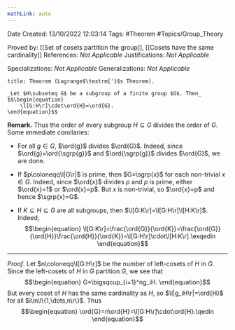 ```yaml
---
mathLink: auto
---
```


<div class="topSpace"></div>

Date Created: 13/10/2022 12:03:14
Tags: #Theorem #Topics/Group_Theory

Proved by: [[Set of cosets partition the group]], [[Cosets have the same cardinality]]
References: _Not Applicable_
Justifications: _Not Applicable_

Specializations: _Not Applicable_
Generalizations: _Not Applicable_

``` ad-Theorem
title: Theorem (Lagrange$\textrm{'}$s Theorem).

_Let $H\subseteq G$ be a subgroup of a finite group $G$. Then_
$$\begin{equation}
    \l[G:H\r]\cdot\ord{H}=\ord{G}.
\end{equation}$$

```

**Remark.** Thus the order of every subgroup $H\subseteq G$ divides the order of $G$. Some immediate corollaries:
* For all $g\in G$, $\ord{g}$ divides $\ord{G}$. Indeed, since $\ord{g}=\ord{\sgrp{g}}$ and $\ord{\sgrp{g}}$ divides $\ord{G}$, we are done.

* If $p\coloneqq\l|G\r|$ is prime, then $G=\sgrp{x}$ for each non-trivial $x\in G$. Indeed, since $\ord{x}$ divides $p$ and $p$ is prime, either $\ord{x}=1$ or $\ord{x}=p$. But $x$ is non-trivial, so $\ord{x}=p$ and hence $\sgrp{x}=G$.
* If $K\subseteq H\subseteq G$ are all subgroups, then $\l[G:K\r]=\l[G:H\r]\l[H:K\r]$. Indeed, 
$$\begin{equation}
    \l[G:K\r]=\frac{\ord{G}}{\ord{K}}=\frac{\ord{G}}{\ord{H}}\frac{\ord{H}}{\ord{K}}=\l[G:H\r]\cdot\l[H:K\r].\exqedin
\end{equation}$$

---

_Proof_. Let $n\coloneqq\l[G:H\r]$ be the number of left-cosets of $H$ in $G$. Since the left-cosets of $H$ in $G$ partition $G$, we see that
$$\begin{equation}
    G=\bigsqcup_{i=1}^ng_iH.
\end{equation}$$
But every coset of $H$ has the same cardinality as $H$, so $\l|g_iH\r|=\ord{H}$ for all $i\in\l\{1,\dots,n\r\}$. Thus
$$\begin{equation}
    \ord{G}=n\ord{H}=\l[G:H\r]\cdot\ord{H}.\qedin
\end{equation}$$
